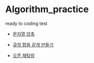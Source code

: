 # Algorithm_practice
ready to coding test

- [문자열 압축](https://github.com/PLAYseung/Algorithm_practice/tree/main/sameQue)

- [큐의 합을 같게 만들기](https://github.com/PLAYseung/Algorithm_practice/tree/main/zipString)

- [오픈 채팅방](https://github.com/PLAYseung/Algorithm_practice/tree/main/openChat)
